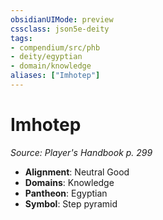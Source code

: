 ```yaml
---
obsidianUIMode: preview
cssclass: json5e-deity
tags:
- compendium/src/phb
- deity/egyptian
- domain/knowledge
aliases: ["Imhotep"]
---
```

# Imhotep
*Source: Player's Handbook p. 299* 

- **Alignment**: Neutral Good
- **Domains**: Knowledge
- **Pantheon**: Egyptian
- **Symbol**: Step pyramid